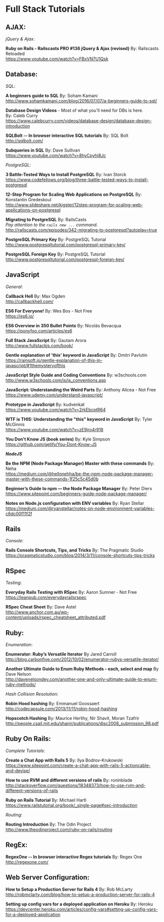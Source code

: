 # Full Stack Tutorials

## AJAX:<br>
_jQuery & Ajax_:<br>

**Ruby on Rails - Railscasts PRO #136 jQuery & Ajax (revised)**
By: Railscasts Reloaded<br>
https://www.youtube.com/watch?v=FBxVN7U1Qsk

## Database:<br>

_SQL_:<br>

**A beginners guide to SQL**
By: Soham Kamani<br>
http://www.sohamkamani.com/blog/2016/07/07/a-beginners-guide-to-sql/

**Database Design Videos** - Most of what you'll need for DBs is here.<br>
By: Caleb Curry<br>
https://www.calebcurry.com/videos/database-design/database-design-introduction

**SQLBolt -- In browser interactive SQL tutorials**
By: SQL Bolt<br>
http://sqlbolt.com/

**Subqueries in SQL**
By: Dave Sullivan<br>
https://www.youtube.com/watch?v=8hyCpyhj8Jc

_PostgreSQL_:<br>

**3 Battle-Tested Ways to Install PostgreSQL**
By: Ivan Storck<br>
https://www.codefellows.org/blog/three-battle-tested-ways-to-install-postgresql

**12-Step Program for Scaling Web Applications on PostgreSQL**
By: Konstantin Gredeskoul<br>
http://www.slideshare.net/kigster/12step-program-for-scaling-web-applications-on-postgresql

**Migrating to PostgreSQL**
By: RailsCasts<br>
*Pay attention to the `rails new ...` command.*<br>
http://railscasts.com/episodes/342-migrating-to-postgresql?autoplay=true<br>

**PostgreSQL Primary Key**
By: PostgreSQL Tutorial<br>
http://www.postgresqltutorial.com/postgresql-primary-key/

**PostgreSQL Foreign Key**
By: PostgreSQL Tutorial<br>
http://www.postgresqltutorial.com/postgresql-foreign-key/

## JavaScript<br>
_General_: <br>

**Callback Hell**
By: Max Ogden<br>
http://callbackhell.com/

**ES6 For Everyone!**
By: Wes Bos - Not Free<br>
https://es6.io/

**ES6 Overview in 350 Bullet Points**
By: Nicolás Bevacqua<br>
https://ponyfoo.com/articles/es6

**Full Stack JavaScript**
By: Gautam Arora<br>
http://www.fullstackjs.com/book/

**Gentle explanation of 'this' keyword in JavaScript**
By: Dmitri Pavlutin<br>
https://rainsoft.io/gentle-explanation-of-this-in-javascript/#1themysteryofthis

**JavaScript Style Guide and Coding Conventions**
By: w3schools.com<br>
http://www.w3schools.com/js/js_conventions.asp

**JavaScript: Understanding the Weird Parts**
By: Anthony Alicea - Not Free<br>
https://www.udemy.com/understand-javascript/

**Prototype in JavaScript**
By: kudvenkat<br>
https://www.youtube.com/watch?v=2rkEbcptR64

**WTF is THIS: Understanding the "this" keyword in JavaScript**
By: Tyler McGinnis<br>
https://www.youtube.com/watch?v=zE9iro4r918

**You Don't Know JS (book series)**
By: Kyle Simpson<br>
https://github.com/getify/You-Dont-Know-JS

***NodeJS***

**Be the NPM (Node Package Manager) Master with these commands**
By: Neha<br>
https://medium.com/@hellonehha/be-the-npm-node-package-manager-master-with-these-commands-1f25c5c45d0b

**Beginner’s Guide to npm — the Node Package Manager**
By: Peter Dierx<br>
https://www.sitepoint.com/beginners-guide-node-package-manager/

**Notes on Node.js configuration with ENV variables**
By: Ryan Stellar<br>
https://medium.com/@ryanstellar/notes-on-node-environment-variables-c6dc00f11f2f

## Rails<br>
_Console_: <br>

**Rails Console Shortcuts, Tips, and Tricks**
By: The Pragmatic Studio<br>
https://pragmaticstudio.com/blog/2014/3/11/console-shortcuts-tips-tricks

## RSpec<br>
_Testing_:

**Everyday Rails Testing with RSpec**
By: Aaron Sumner - Not Free<br>
https://leanpub.com/everydayrailsrspec

**RSpec Cheat Sheet**
By: Dave Astel<br>
http://www.anchor.com.au/wp-content/uploads/rspec_cheatsheet_attributed.pdf

## Ruby:<br>
_Enumeration_:<br>

**Enumerator: Ruby’s Versatile Iterator**
By Jared Carroll<br>
http://blog.carbonfive.com/2012/10/02/enumerator-rubys-versatile-iterator/

**Another Ultimate Guide to Enum Ruby Methods - each, select and map**
By Dave Nelson<br>
http://davenelsondev.com/another-one-and-only-ultimate-guide-to-enum-ruby-methods/

_Hash Collision Resolution_:<br>

**Robin Hood hashing**
By: Emmanuel Goossaert<br>
http://codecapsule.com/2013/11/11/robin-hood-hashing

**Hopscotch Hashing**
By: Maurice Herlihy, Nir Shavit, Moran Tzafrir<br>
http://people.csail.mit.edu/shanir/publications/disc2008_submission_98.pdf

## Ruby On Rails:<br>
_Complete Tutorials_:<br>

**Create a Chat App with Rails 5**
By: Ilya Bodrov-Krukowski<br>
https://www.sitepoint.com/create-a-chat-app-with-rails-5-actioncable-and-devise/

**How to use RVM and different versions of rails**
By: roninblade<br>
http://stackoverflow.com/questions/18348373/how-to-use-rvm-and-different-versions-of-rails

**Ruby on Rails Tutorial**
By: Michael Hartl<br>
https://www.railstutorial.org/book/_single-page#sec-introduction

_Routing_:<br>

**Routing Introduction**
By: The Odin Project<br>
http://www.theodinproject.com/ruby-on-rails/routing

## RegEx:<br>

**RegexOne -- In browser interactive Regex tutorials**
By: Regex One<br>
http://regexone.com/

## Web Server Configuration:<br>

**How to Setup a Production Server for Rails 4**
By: Rob McLarty<br>
http://robmclarty.com/blog/how-to-setup-a-production-server-for-rails-4

**Setting up config vars for a deployed application on Heroku**
By: Heroku<br>
https://devcenter.heroku.com/articles/config-vars#setting-up-config-vars-for-a-deployed-application
